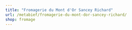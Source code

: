 ```yaml
---
title: "Fromagerie du Mont d'Or Sancey Richard"
url: /metabief/fromagerie-du-mont-dor-sancey-richard/
shop: fromage
---
```

